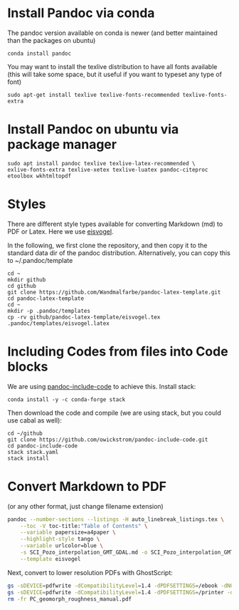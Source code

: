 # Install Pandoc via conda
The pandoc version available on conda is newer (and better maintained than the packages on ubuntu)

```
conda install pandoc
```
You may want to install the texlive distribution to have all fonts available (this will take some space, but it useful if you want to typeset any type of font)
```
sudo apt-get install texlive texlive-fonts-recommended texlive-fonts-extra
```

# Install Pandoc on ubuntu via package manager
```
sudo apt install pandoc texlive texlive-latex-recommended \
exlive-fonts-extra texlive-xetex texlive-luatex pandoc-citeproc etoolbox wkhtmltopdf
```

# Styles
There are different style types available for converting Markdown (md) to PDF or Latex. Here we use [eisvogel](https://github.com/Wandmalfarbe/pandoc-latex-template).

In the following, we first clone the repository, and then copy it to the standard data dir of the pandoc distribution. Alternatively, you can copy this to ~/.pandoc/template

```
cd ~
mkdir github
cd github
git clone https://github.com/Wandmalfarbe/pandoc-latex-template.git
cd pandoc-latex-template
cd ~
mkdir -p .pandoc/templates
cp -rv github/pandoc-latex-template/eisvogel.tex .pandoc/templates/eisvogel.latex
```

# Including Codes from files into Code blocks
We are using [pandoc-include-code](https://github.com/owickstrom/pandoc-include-code) to achieve this. Install stack:

```
conda install -y -c conda-forge stack 

```

Then download the code and compile (we are using stack, but you could use cabal as well):
```
cd ~/github
git clone https://github.com/owickstrom/pandoc-include-code.git
cd pandoc-include-code
stack stack.yaml
stack install
```

# Convert Markdown to PDF
(or any other format, just change filename extension)
```bash
pandoc --number-sections --listings -H auto_linebreak_listings.tex \
    --toc -V toc-title:"Table of Contents" \
    --variable papersize=a4paper \
    --highlight-style tango \
    --variable urlcolor=blue \
    -s SCI_Pozo_interpolation_GMT_GDAL.md -o SCI_Pozo_interpolation_GMT_GDAL.pdf \
    --template eisvogel
```

Next, convert to lower resolution PDFs with GhostScript:

```bash
gs -sDEVICE=pdfwrite -dCompatibilityLevel=1.4 -dPDFSETTINGS=/ebook -dNOPAUSE -dQUIET -dBATCH -sOutputFile=SCI_Pozo_interpolation_GMT_GDAL_ebook.pdf SCI_Pozo_interpolation_GMT_GDAL.pdf
gs -sDEVICE=pdfwrite -dCompatibilityLevel=1.4 -dPDFSETTINGS=/printer -dNOPAUSE -dQUIET -dBATCH -sOutputFile=SCI_Pozo_interpolation_GMT_GDAL.pdf SCI_Pozo_interpolation_GMT_GDAL.pdf
rm -fr PC_geomorph_roughness_manual.pdf
```
